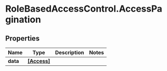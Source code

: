 # RoleBasedAccessControl.AccessPagination

## Properties
Name | Type | Description | Notes
------------ | ------------- | ------------- | -------------
**data** | [**[Access]**](Access.md) |  | 


